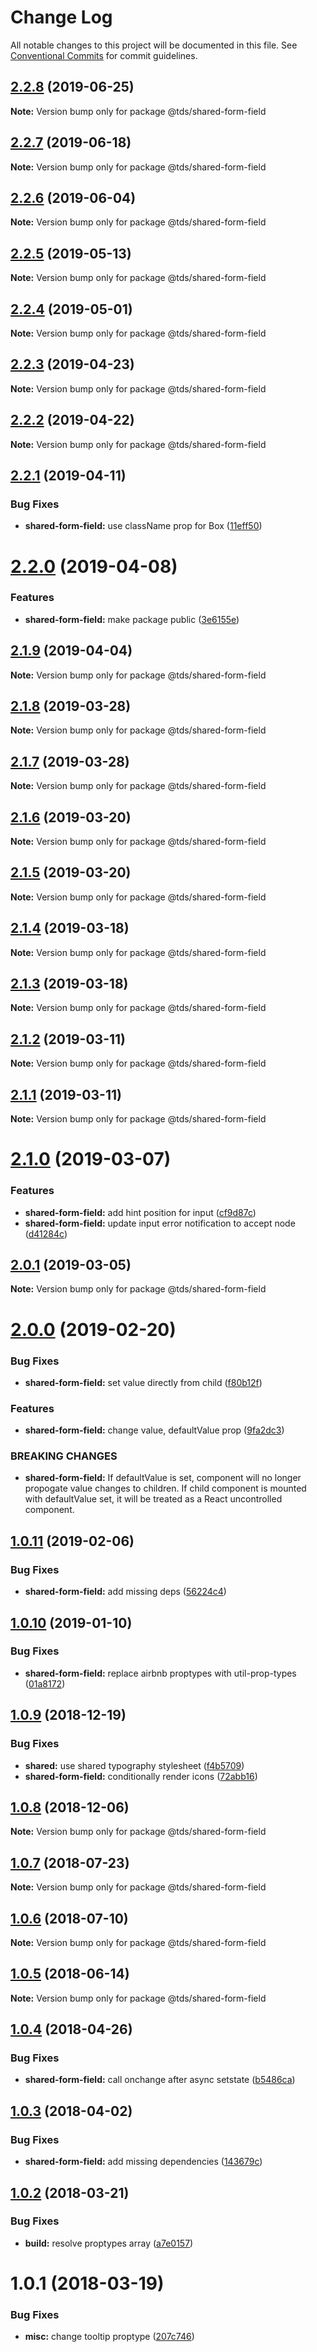 # Change Log

All notable changes to this project will be documented in this file.
See [Conventional Commits](https://conventionalcommits.org) for commit guidelines.

## [2.2.8](https://github.com/telus/tds/compare/@tds/shared-form-field@2.2.7...@tds/shared-form-field@2.2.8) (2019-06-25)

**Note:** Version bump only for package @tds/shared-form-field





## [2.2.7](https://github.com/telus/tds/compare/@tds/shared-form-field@2.2.6...@tds/shared-form-field@2.2.7) (2019-06-18)

**Note:** Version bump only for package @tds/shared-form-field





## [2.2.6](https://github.com/telus/tds/compare/@tds/shared-form-field@2.2.5...@tds/shared-form-field@2.2.6) (2019-06-04)

**Note:** Version bump only for package @tds/shared-form-field

## [2.2.5](https://github.com/telus/tds/compare/@tds/shared-form-field@2.2.4...@tds/shared-form-field@2.2.5) (2019-05-13)

**Note:** Version bump only for package @tds/shared-form-field

## [2.2.4](https://github.com/telus/tds/compare/@tds/shared-form-field@2.2.3...@tds/shared-form-field@2.2.4) (2019-05-01)

**Note:** Version bump only for package @tds/shared-form-field

## [2.2.3](https://github.com/telus/tds/compare/@tds/shared-form-field@2.2.2...@tds/shared-form-field@2.2.3) (2019-04-23)

**Note:** Version bump only for package @tds/shared-form-field

## [2.2.2](https://github.com/telus/tds/compare/@tds/shared-form-field@2.2.1...@tds/shared-form-field@2.2.2) (2019-04-22)

**Note:** Version bump only for package @tds/shared-form-field

## [2.2.1](https://github.com/telus/tds/compare/@tds/shared-form-field@2.2.0...@tds/shared-form-field@2.2.1) (2019-04-11)

### Bug Fixes

- **shared-form-field:** use className prop for Box ([11eff50](https://github.com/telus/tds/commit/11eff50))

# [2.2.0](https://github.com/telus/tds/compare/@tds/shared-form-field@2.1.9...@tds/shared-form-field@2.2.0) (2019-04-08)

### Features

- **shared-form-field:** make package public ([3e6155e](https://github.com/telus/tds/commit/3e6155e))

## [2.1.9](https://github.com/telus/tds-core/compare/@tds/shared-form-field@2.1.8...@tds/shared-form-field@2.1.9) (2019-04-04)

**Note:** Version bump only for package @tds/shared-form-field

## [2.1.8](https://github.com/telus/tds-core/compare/@tds/shared-form-field@2.1.7...@tds/shared-form-field@2.1.8) (2019-03-28)

**Note:** Version bump only for package @tds/shared-form-field

## [2.1.7](https://github.com/telus/tds-core/compare/@tds/shared-form-field@2.1.6...@tds/shared-form-field@2.1.7) (2019-03-28)

**Note:** Version bump only for package @tds/shared-form-field

## [2.1.6](https://github.com/telus/tds-core/compare/@tds/shared-form-field@2.1.5...@tds/shared-form-field@2.1.6) (2019-03-20)

**Note:** Version bump only for package @tds/shared-form-field

## [2.1.5](https://github.com/telus/tds-core/compare/@tds/shared-form-field@2.1.4...@tds/shared-form-field@2.1.5) (2019-03-20)

**Note:** Version bump only for package @tds/shared-form-field

## [2.1.4](https://github.com/telus/tds-core/compare/@tds/shared-form-field@2.1.3...@tds/shared-form-field@2.1.4) (2019-03-18)

**Note:** Version bump only for package @tds/shared-form-field

## [2.1.3](https://github.com/telus/tds-core/compare/@tds/shared-form-field@2.1.2...@tds/shared-form-field@2.1.3) (2019-03-18)

**Note:** Version bump only for package @tds/shared-form-field

## [2.1.2](https://github.com/telus/tds-core/compare/@tds/shared-form-field@2.1.1...@tds/shared-form-field@2.1.2) (2019-03-11)

**Note:** Version bump only for package @tds/shared-form-field

## [2.1.1](https://github.com/telus/tds-core/compare/@tds/shared-form-field@2.1.0...@tds/shared-form-field@2.1.1) (2019-03-11)

**Note:** Version bump only for package @tds/shared-form-field

# [2.1.0](https://github.com/telus/tds-core/compare/@tds/shared-form-field@2.0.1...@tds/shared-form-field@2.1.0) (2019-03-07)

### Features

- **shared-form-field:** add hint position for input ([cf9d87c](https://github.com/telus/tds-core/commit/cf9d87c))
- **shared-form-field:** update input error notification to accept node ([d41284c](https://github.com/telus/tds-core/commit/d41284c))

## [2.0.1](https://github.com/telus/tds-core/compare/@tds/shared-form-field@2.0.0...@tds/shared-form-field@2.0.1) (2019-03-05)

**Note:** Version bump only for package @tds/shared-form-field

# [2.0.0](https://github.com/telus/tds-core/compare/@tds/shared-form-field@1.0.11...@tds/shared-form-field@2.0.0) (2019-02-20)

### Bug Fixes

- **shared-form-field:** set value directly from child ([f80b12f](https://github.com/telus/tds-core/commit/f80b12f))

### Features

- **shared-form-field:** change value, defaultValue prop ([9fa2dc3](https://github.com/telus/tds-core/commit/9fa2dc3))

### BREAKING CHANGES

- **shared-form-field:** If defaultValue is set, component will no longer propogate value changes to
  children. If child component is mounted with defaultValue set, it will be treated as a React
  uncontrolled component.

## [1.0.11](https://github.com/telus/tds-core/compare/@tds/shared-form-field@1.0.10...@tds/shared-form-field@1.0.11) (2019-02-06)

### Bug Fixes

- **shared-form-field:** add missing deps ([56224c4](https://github.com/telus/tds-core/commit/56224c4))

## [1.0.10](https://github.com/telus/tds-core/compare/@tds/shared-form-field@1.0.9...@tds/shared-form-field@1.0.10) (2019-01-10)

### Bug Fixes

- **shared-form-field:** replace airbnb proptypes with util-prop-types ([01a8172](https://github.com/telus/tds-core/commit/01a8172))

<a name="1.0.9"></a>

## [1.0.9](https://github.com/telus/tds-core/compare/@tds/shared-form-field@1.0.8...@tds/shared-form-field@1.0.9) (2018-12-19)

### Bug Fixes

- **shared:** use shared typography stylesheet ([f4b5709](https://github.com/telus/tds-core/commit/f4b5709))
- **shared-form-field:** conditionally render icons ([72abb16](https://github.com/telus/tds-core/commit/72abb16))

<a name="1.0.8"></a>

## [1.0.8](https://github.com/telus/tds-core/compare/@tds/shared-form-field@1.0.7...@tds/shared-form-field@1.0.8) (2018-12-06)

**Note:** Version bump only for package @tds/shared-form-field

<a name="1.0.7"></a>

## [1.0.7](https://github.com/telus/tds-core/compare/@tds/shared-form-field@1.0.6...@tds/shared-form-field@1.0.7) (2018-07-23)

**Note:** Version bump only for package @tds/shared-form-field

<a name="1.0.6"></a>

## [1.0.6](https://github.com/telus/tds-core/compare/@tds/shared-form-field@1.0.5...@tds/shared-form-field@1.0.6) (2018-07-10)

**Note:** Version bump only for package @tds/shared-form-field

<a name="1.0.5"></a>

## [1.0.5](https://github.com/telusdigital/tds-core/compare/@tds/shared-form-field@1.0.4...@tds/shared-form-field@1.0.5) (2018-06-14)

**Note:** Version bump only for package @tds/shared-form-field

<a name="1.0.4"></a>

## [1.0.4](https://github.com/telusdigital/tds-core/compare/@tds/shared-form-field@1.0.3...@tds/shared-form-field@1.0.4) (2018-04-26)

### Bug Fixes

- **shared-form-field:** call onchange after async setstate ([b5486ca](https://github.com/telusdigital/tds-core/commit/b5486ca))

<a name="1.0.3"></a>

## [1.0.3](https://github.com/telusdigital/tds/compare/@tds/shared-form-field@1.0.2...@tds/shared-form-field@1.0.3) (2018-04-02)

### Bug Fixes

- **shared-form-field:** add missing dependencies ([143679c](https://github.com/telusdigital/tds/commit/143679c))

<a name="1.0.2"></a>

## [1.0.2](https://github.com/telusdigital/tds/compare/@tds/shared-form-field@1.0.1...@tds/shared-form-field@1.0.2) (2018-03-21)

### Bug Fixes

- **build:** resolve proptypes array ([a7e0157](https://github.com/telusdigital/tds/commit/a7e0157))

<a name="1.0.1"></a>

# 1.0.1 (2018-03-19)

### Bug Fixes

- **misc:** change tooltip proptype ([207c746](https://github.com/telusdigital/tds/commit/207c746))
